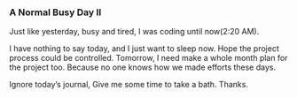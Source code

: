 ### A Normal Busy Day II
Just like yesterday, busy and tired, I was coding until now(2:20 AM).

I have nothing to say today, and I just want to sleep now. Hope the project process could be controlled. Tomorrow, I need make a whole month plan for the project too. Because no one knows how we made efforts these days.

Ignore today’s journal, Give me some time to take a bath. Thanks.
